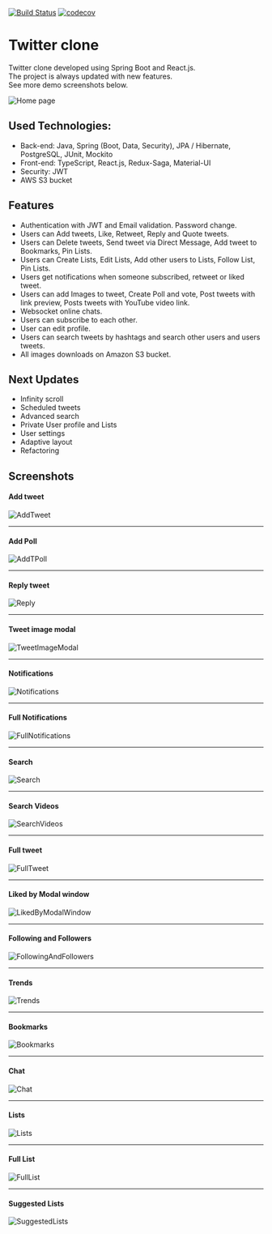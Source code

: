 [![Build Status](https://www.travis-ci.com/merikbest/twitter-spring-reactjs.svg?branch=travis-ci)](https://www.travis-ci.com/merikbest/twitter-spring-reactjs)
[![codecov](https://codecov.io/gh/merikbest/twitter-spring-reactjs/branch/travis-ci/graph/badge.svg?token=ETUNQVOX2Q)](https://codecov.io/gh/merikbest/twitter-spring-reactjs)

# Twitter clone

Twitter clone developed using Spring Boot and React.js. </br>
The project is always updated with new features. </br>
See more demo screenshots below.

![Home page](screenshots/1.%20Home%20page.png)

## Used Technologies:

* Back-end: Java, Spring (Boot, Data, Security), JPA / Hibernate, PostgreSQL, JUnit, Mockito
* Front-end: TypeScript, React.js, Redux-Saga, Material-UI
* Security: JWT
* AWS S3 bucket

## Features

* Authentication with JWT and Email validation. Password change.
* Users can Add tweets, Like, Retweet, Reply and Quote tweets.
* Users can Delete tweets, Send tweet via Direct Message, Add tweet to Bookmarks, Pin Lists.
* Users can Create Lists, Edit Lists, Add other users to Lists, Follow List, Pin Lists.
* Users get notifications when someone subscribed, retweet or liked tweet.
* Users can add Images to tweet, Create Poll and vote, Post tweets with link preview, Posts tweets with YouTube video link.
* Websocket online chats.
* Users can subscribe to each other.
* User can edit profile.
* Users can search tweets by hashtags and search other users and users tweets.
* All images downloads on Amazon S3 bucket.

## Next Updates

* Infinity scroll
* Scheduled tweets
* Advanced search
* Private User profile and Lists
* User settings
* Adaptive layout
* Refactoring

## Screenshots

#### Add tweet
![AddTweet](screenshots/2.%20Add%20tweet.png)
___
#### Add Poll
![AddTPoll](screenshots/3.%20Add%20poll.png)
___
#### Reply tweet
![Reply](screenshots/4.%20Reply.png)
___
#### Tweet image modal
![TweetImageModal](screenshots/5.%20Tweet%20Image.png)
___
#### Notifications
![Notifications](screenshots/6.%20Notifications.png)
___
#### Full Notifications
![FullNotifications](screenshots/7.%20Full%20Notification.png)
___
#### Search
![Search](screenshots/8.%20Search.png)
___
#### Search Videos
![SearchVideos](screenshots/9.%20Search%20YouTube%20videos.png)
___
#### Full tweet
![FullTweet](screenshots/10.%20Full%20Tweet.png)
___
#### Liked by Modal window
![LikedByModalWindow](screenshots/11.%20Liked%20by%20Modal.png)
___
#### Following and Followers
![FollowingAndFollowers](screenshots/12.%20Followers.png)
___
#### Trends
![Trends](screenshots/13.%20Trends.png)
___
#### Bookmarks
![Bookmarks](screenshots/14.%20Bookmarks.png)
___
#### Chat
![Chat](screenshots/15.%20Chat.png)
___
#### Lists
![Lists](screenshots/16.%20Lists.png)
___
#### Full List
![FullList](screenshots/17.%20Full%20List.png)
___
#### Suggested Lists
![SuggestedLists](screenshots/18.%20Suggested%20Lists.png)

